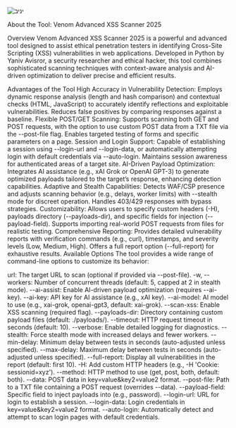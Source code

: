 ![יניב](https://github.com/user-attachments/assets/bb26572f-2d8b-400e-b4e6-7d70536cc51e)


About the Tool: Venom Advanced XSS Scanner 2025

Overview
Venom Advanced XSS Scanner 2025 is a powerful and advanced tool designed to assist ethical penetration testers in identifying Cross-Site Scripting (XSS) vulnerabilities in web applications. Developed in Python by Yaniv Avisror, a security researcher and ethical hacker, this tool combines sophisticated scanning techniques with context-aware analysis and AI-driven optimization to deliver precise and efficient results.

Advantages of the Tool
High Accuracy in Vulnerability Detection:
Employs dynamic response analysis (length and hash comparison) and contextual checks (HTML, JavaScript) to accurately identify reflections and exploitable vulnerabilities.
Reduces false positives by comparing responses against a baseline.
Flexible POST/GET Scanning:
Supports scanning both GET and POST requests, with the option to use custom POST data from a TXT file via the --post-file flag.
Enables targeted testing of forms and specific parameters on a page.
Session and Login Support:
Capable of establishing a session using --login-url and --login-data, or automatically attempting login with default credentials via --auto-login.
Maintains session awareness for authenticated areas of a target site.
AI-Driven Payload Optimization:
Integrates AI assistance (e.g., xAI Grok or OpenAI GPT-3) to generate optimized payloads tailored to the target’s response, enhancing detection capabilities.
Adaptive and Stealth Capabilities:
Detects WAF/CSP presence and adjusts scanning behavior (e.g., delays, worker limits) with --stealth mode for discreet operation.
Handles 403/429 responses with bypass strategies.
Customizability:
Allows users to specify custom headers (-H), payloads directory (--payloads-dir), and specific fields for injection (--payload-field).
Supports importing real-world POST requests from files for realistic testing.
Comprehensive Reporting:
Provides detailed vulnerability reports with verification commands (e.g., curl), timestamps, and severity levels (Low, Medium, High).
Offers a full report option (--full-report) for exhaustive results.
Available Options
The tool provides a wide range of command-line options to customize its behavior:

url: The target URL to scan (optional if provided via --post-file).
-w, --workers: Number of concurrent threads (default: 5, capped at 2 in stealth mode).
--ai-assist: Enable AI-driven payload optimization (requires --ai-key).
--ai-key: API key for AI assistance (e.g., xAI key).
--ai-model: AI model to use (e.g., xai-grok, openai-gpt3, default: xai-grok).
--scan-xss: Enable XSS scanning (required flag).
--payloads-dir: Directory containing custom payload files (default: ./payloads/).
--timeout: HTTP request timeout in seconds (default: 10).
--verbose: Enable detailed logging for diagnostics.
--stealth: Force stealth mode with increased delays and fewer workers.
--min-delay: Minimum delay between tests in seconds (auto-adjusted unless specified).
--max-delay: Maximum delay between tests in seconds (auto-adjusted unless specified).
--full-report: Display all vulnerabilities in the report (default: first 10).
-H: Add custom HTTP headers (e.g., -H 'Cookie: sessionid=xyz').
--method: HTTP method to use (get, post, both, default: both).
--data: POST data in key=value&key2=value2 format.
--post-file: Path to a TXT file containing a POST request (overrides --data).
--payload-field: Specific field to inject payloads into (e.g., password).
--login-url: URL for login to establish a session.
--login-data: Login credentials in key=value&key2=value2 format.
--auto-login: Automatically detect and attempt to scan login pages with default credentials.
